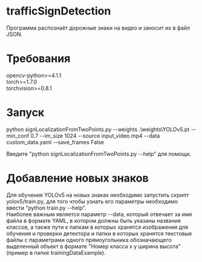 # trafficSignDetection
Программа распознаёт дорожные знаки на видео и заносит их в файл JSON.

# Требования
opencv-python>=4.1.1<br />
torch>=1.7.0<br />
torchvision>=0.8.1

# Запуск
python signLocalizationFromTwoPoints.py --weights .\\weights\\YOLOv5.pt --min_conf 0.7 --im_size 1024 --source input_video.mp4 --data custom_data.yaml --save_frames False

Введите "python signLocalizationFromTwoPoints.py --help" для помощи.

# Добавление новых знаков
Для обучения YOLOv5 на новых знаках необходимо запустить скрипт yolov5/train.py, для того чтобы узнать его параметры необходимо ввести "python train.py --help".<br />
Наиболее важным является параметр --data, который отвечает за имя файла в формате YAML, в котором должны быть указаны названия классов, а также пути к папкам в которых хранятся изображения для обучения и проверки детектора и папки в которых хранятся текстовые файлы с параметрами одного прямоугольника обозначающего выделенный объект в формате "Номер класса x y ширина высота" (пример в папке trainingDataExample).
